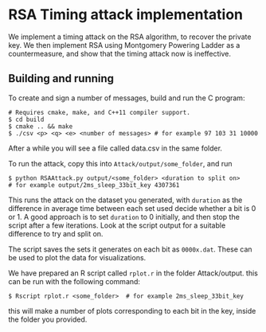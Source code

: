 RSA Timing attack implementation
================================

We implement a timing attack on the RSA algorithm, to recover the private key.
We then implement RSA using Montgomery Powering Ladder as a countermeasure, and show that the timing attack now is ineffective.

Building and running
-------------------

To create and sign a number of messages, build and run the C program:
```
# Requires cmake, make, and C++11 compiler support.
$ cd build
$ cmake .. && make
$ ./csv <p> <q> <e> <number of messages> # for example 97 103 31 10000

```

After a while you will see a file called data.csv in the same folder. 

To run the attack, copy this into `Attack/output/some_folder`, and run 

```
$ python RSAAttack.py output/<some_folder> <duration to split on>
# for example output/2ms_sleep_33bit_key 4307361
```

This runs the attack on the dataset you generated, with `duration` as the difference in average time between each set used decide whether a bit is 0 or 1. A good approach is to set `duration` to 0 initially, and then stop the script after a few iterations. Look at the script output for a suitable difference to try and split on.

The script saves the sets it generates on each bit as `0000x.dat`. These can be used to plot the data for visualizations.

We have prepared an R script called `rplot.r` in the folder Attack/output. this can be run with the following command:

```
$ Rscript rplot.r <some_folder>  # for example 2ms_sleep_33bit_key
```

this will make a number of plots corresponding to each bit in the key, inside the folder you provided. 